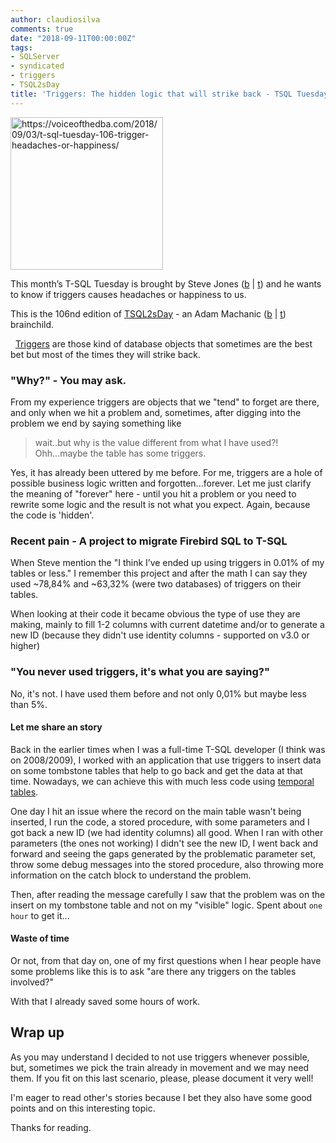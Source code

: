 ```yaml
---
author: claudiosilva
comments: true
date: "2018-09-11T00:00:00Z"
tags:
- SQLServer
- syndicated
- triggers
- TSQL2sDay
title: 'Triggers: The hidden logic that will strike back - TSQL Tuesday #106'
---
```


<a href="https://voiceofthedba.com/2018/09/03/t-sql-tuesday-106-trigger-headaches-or-happiness//"><img src="https://claudioessilva.github.io/img/2017/09/tsql2sday.jpg" alt="https://voiceofthedba.com/2018/09/03/t-sql-tuesday-106-trigger-headaches-or-happiness/" width="244" height="244" class="aligncenter size-full wp-image-599" /></a>

This month’s T-SQL Tuesday is brought by Steve Jones ([b](https://voiceofthedba.com) \| [t](https://twitter.com/way0utwest)) and he wants to know if triggers causes headaches or happiness to us.

This is the 106nd edition of [TSQL2sDay](http://tsqltuesday.com/) - an Adam Machanic ([b](http://dataeducation.com/blog/) \| [t](https://twitter.com/AdamMachanic)) brainchild.

&nbsp;
[Triggers](https://docs.microsoft.com/en-us/sql/t-sql/statements/create-trigger-transact-sql) are those kind of database objects that sometimes are the best bet but most of the times they will strike back.

<h3>"Why?" - You may ask.</h3>

From my experience triggers are objects that we "tend" to forget are there, and only when we hit a problem and, sometimes, after digging into the problem we end by saying something like

<blockquote>wait..but why is the value different from what I have used?! Ohh...maybe the table has some triggers.</blockquote>

Yes, it has already been uttered by me before. For me, triggers are a hole of possible business logic written and forgotten...forever.
Let me just clarify the meaning of "forever" here - until you hit a problem or you need to rewrite some logic and the result is not what you expect. Again, because the code is 'hidden'.

<h3>Recent pain - A project to migrate Firebird SQL to T-SQL</h3>

When Steve mention the "I think I’ve ended up using triggers in 0.01% of my tables or less." I remember this project and after the math I can say they used ~78,84% and ~63,32% (were two databases) of triggers on their tables.

When looking at their code it became obvious the type of use they are making, mainly to fill 1-2 columns with current datetime and/or to generate a new ID (because they didn't use identity columns - supported on v3.0 or higher)

<h3>"You never used triggers, it's what you are saying?"</h3>

No, it's not. I have used them before and not only 0,01% but maybe less than 5%.

<h4>Let me share an story</h4>

Back in the earlier times when I was a full-time T-SQL developer (I think was on 2008/2009), I worked with an application that use triggers to insert data on some tombstone tables that help to go back and get the data at that time.
Nowadays, we can achieve this with much less code using <a href="https://docs.microsoft.com/en-us/sql/relational-databases/tables/temporal-tables">temporal tables</a>.

One day I hit an issue where the record on the main table wasn't being inserted, I run the code, a stored procedure, with some parameters and I got back a new ID (we had identity columns) all good. When I ran with other parameters (the ones not working) I didn't see the new ID, I went back and forward and seeing the gaps generated by the problematic parameter set, throw some debug messages into the stored procedure, also throwing more information on the catch block to understand the problem.

Then, after reading the message carefully I saw that the problem was on the insert on my tombstone table and not on my "visible" logic. Spent about `one hour` to get it...

<h4>Waste of time</h4>

Or not, from that day on, one of my first questions when I hear people have some problems like this is to ask "are there any triggers on the tables involved?"

With that I already saved some hours of work.

<h2>Wrap up</h2>

As you may understand I decided to not use triggers whenever possible, but, sometimes we pick the train already in movement and we may need them.
If you fit on this last scenario, please, please document it very well!

I'm eager to read other's stories because I bet they also have some good points and on this interesting topic.

Thanks for reading.
